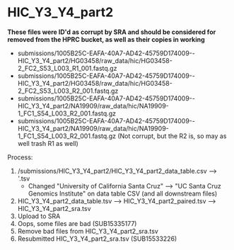 # HIC_Y3_Y4_part2

**These files were ID'd as corrupt by SRA and should be considered for removed from the HPRC bucket, as well as their copies in working**
* submissions/1005B25C-EAFA-40A7-AD42-45759D174009--HIC_Y3_Y4_part2/HG03458/raw_data/hic/HG03458-2_FC2_S53_L003_R1_001.fastq.gz
* submissions/1005B25C-EAFA-40A7-AD42-45759D174009--HIC_Y3_Y4_part2/HG03458/raw_data/hic/HG03458-2_FC2_S53_L003_R2_001.fastq.gz
* submissions/1005B25C-EAFA-40A7-AD42-45759D174009--HIC_Y3_Y4_part2/NA19909/raw_data/hic/NA19909-1_FC1_S54_L003_R2_001.fastq.gz
* submissions/1005B25C-EAFA-40A7-AD42-45759D174009--HIC_Y3_Y4_part2/NA19909/raw_data/hic/NA19909-1_FC1_S54_L003_R2_001.fastq.gz (Not corrupt, but the R2 is, so may as well trash R1 as well)

Process:
1. /submissions/HIC_Y3_Y4_part2/HIC_Y3_Y4_part2_data_table.csv --> '.tsv
	* Changed "University of California Santa Cruz" --> "UC Santa Cruz Genomics Institute" on data table CSV (and all downstream files)
2. HIC_Y3_Y4_part2_data_table.tsv --> HIC_Y3_Y4_part2_paired.tsv --> HIC_Y3_Y4_part2_sra.tsv
3. Upload to SRA
4. Oops, some files are bad (SUB15335177)
5. Remove bad files from HIC_Y3_Y4_part2_sra.tsv
6. Resubmitted HIC_Y3_Y4_part2_sra.tsv (SUB15533226)

